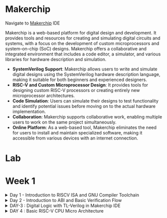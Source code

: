 # Makerchip

Navigate to [Makerchip](https://www.makerchip.com/sandbox/)  IDE

Makerchip is a web-based platform for digital design and development. It provides tools and resources for creating and simulating digital circuits and systems, with a focus on the development of custom microprocessors and system-on-chip (SoC) designs. Makerchip offers a collaborative and integrated environment that includes a code editor, a simulator, and various libraries for hardware description and simulation.

- **SystemVerilog Support**: Makerchip allows users to write and simulate digital designs using the SystemVerilog hardware description language, making it suitable for both     beginners and experienced designers.
- **RISC-V and Custom Microprocessor Design**: It provides tools for designing custom RISC-V processors or creating entirely new microprocessor architectures.
- **Code Simulation**: Users can simulate their designs to test functionality and identify potential issues before moving on to the actual hardware implementation.
- **Collaboration**: Makerchip supports collaborative work, enabling multiple users to work on the same project simultaneously.
- **Online Platform**: As a web-based tool, Makerchip eliminates the need for users to install and maintain specialized software, making it accessible from various   devices with an internet connection.


# Lab
# Week 1
<details>
  <summary> Day 1 - Introduction to RISCV ISA and GNU Compiler Toolchain </summary>
  <br>



## C program That calculates sum from 1 to N
____Compiling it using C compiler____
```
gcc sum1ton.c 
./a.out
```

![sum1ton](https://github.com/ramdev604/pes_asic_class/assets/43489027/e8bd87eb-8e11-4623-a420-0eefff9888cc)

____Compiling using RISCV compiler____
```
riscv64-unknown-elf-gcc -O1 -mabi=lp64 -march=rv64i -o sum1ton.o sum1ton.c
spike pk sum1ton.o
riscv64-unknown-elf-objdump -d 1_to_N.o | less (in new tab)
```
## Spike Simulation

![spike1](https://github.com/ramdev604/pes_asic_class/assets/43489027/ae1e51b5-80fd-4633-8f3b-6884fbaf1316)

## Write a C program for Signed And Unsigned Numbers 
![unsigned](https://github.com/ramdev604/pes_asic_class/assets/43489027/474784ca-5318-4a01-abd9-995b25a5eaff)



```
vim unsignedHighest.c
riscv64-unknown-elf-gcc -Ofast -mabi=lp64 -march=rv64i -o unsignedHighest.o unsignedHighest.c
spike pk unsignedHighest.o
```
![WhatsApp Image 2023-08-21 at 22 56 11](https://github.com/ramdev604/pes_asic_class/assets/43489027/55e39c44-6d41-405c-b23c-ce8dd7204f6d)





## For the signed number 

  ![3](https://github.com/ramdev604/pes_asic_class/assets/43489027/dcecc5ae-fe61-4a96-bab9-8889851ad0fe)



```
vim signedHighest.c
riscv64-unknown-elf-gcc -Ofast -mabi=lp64 -march=rv64i -o signedHighest.o signedHighest.c
spike pk signedHighest.o
```

![4](https://github.com/ramdev604/pes_asic_class/assets/43489027/5e15b6ff-edb2-43c4-acce-e382fc390a72)
</details>

<details>
  <summary> Day 2 - Introduction to ABI and Basic Verification Flow </summary>
  <br>

# Introduction to ABI and basic verification flow

### Download the load.S , 1to9_count.c files from 
https://github.com/kunalg123/riscv_workshop_collaterals/tree/master/labs




```
cat 1to9_custom.c
cat load.S
```



![ss1](https://github.com/ramdev604/pes_asic_class/assets/43489027/087362a5-5c13-4923-a2a2-a0ffbd3c02a0)


![3](https://github.com/ramdev604/pes_asic_class/assets/43489027/832a281f-0b6f-4d96-bfed-a3d324d1a56e)

```
riscv64-unknown-elf-gcc -Ofast -mabi=lp64 -march=rv64i -o 1to9_custom.o 1to9_custom.c load.S
spike pk 1to9_custom.o
riscv64-unknown-elf-objdump -d 1to9_custom.o | less
```

## Spike Simulation

![Screenshot from 2023-08-21 09-10-32](https://github.com/ramdev604/pes_asic_class/assets/43489027/64e49c93-a6e6-42f4-a187-1c789809ce21)
</details>

<details>
<summary>DAY-3 : Digital Logic with TL-Verilog in Makerchip IDE</summary>
<br>

#### Task-2 : Lab - Makerchip
To use Makerchip IDE, you need to visit makerchip website at [http://makerchip.com/](http://makerchip.com/) and launch Makerchip IDE
To access a specific example, please follow these steps:
1) **Navigate to the 'Learn' section**
2) **Click on 'Examples'**
3) **Load 'FGPA Multiplier' Example**

**B) XOR Gate**
```
$out = ! $in;
$out1 = ($in1 ^ $in2);
```
![B](https://github.com/ramdev604/ramdev_riscv/assets/43489027/3e441e19-8f0f-431c-9b02-e6d01f06eab8)



**C) Vectors**
```
$out[4:0] = $in1[3:0] + $in2[3:0];
```
![C](https://github.com/ramdev604/ramdev_riscv/assets/43489027/c50cfb6b-c373-4c78-8399-9925f91f9695)

**D) Mux without vector & with vectors**

```
$out = $sel ? $in1 : $in2;
```
![D](https://github.com/ramdev604/ramdev_riscv/assets/43489027/c37ffbd6-c070-4077-83af-6fe5416e2932)


**E) Simple Claculator**

```
$val1[31:0] = $rand1[3:0]; 
$val2[31:0] = $rand2[3:0];
$sum[31:0] = $val1 + $val2;
$diff[31:0] = $val1 - $val2;
$prod[31:0] = $val1 * $val2;
$qut[31:0] = $val1 / $val2;
$out[31:0] = $op[1] ? ($op[0] ? $qut: $prod): ($op [0] ? $diff: $sum);
```
![E](https://github.com/ramdev604/ramdev_riscv/assets/43489027/0cd4df26-c7a7-49d6-9265-f5d7c6a25b31)

#### Task-4 : Sequential logic 
```
$fib[31:0] = $reset ? 1 : (>>1$fib + >>2$fib); 
```
![F](https://github.com/ramdev604/ramdev_riscv/assets/43489027/91cc0b90-5233-488c-9e07-90ff26243579)

**B) Up-Counter**

```
$num[2:0] = $reset ? 0 : (>>1$num + 1); 
```


![G](https://github.com/ramdev604/ramdev_riscv/assets/43489027/eff2bd80-dd0e-4090-a220-0331e5b8b5ab)

**C) Sequential Calculator**

```
$val1[31:0] = (>>1$out); 
$val2[31:0] = $rand2[3:0]; 
$sum[31:0] = $val1 + $val2;
$diff[31:0] = $val1 - $val2;
$prod[31:0] = $val1 * $val2;
$qut[31:0] = $val1 / $val2;
$out[31:0] = $op[1] ? ($op[0] ? $qut: $prod): ($op [0] ? $diff: $sum); 
```


![H](https://github.com/ramdev604/ramdev_riscv/assets/43489027/ef7c26e6-a1c3-45d9-8860-26471b65a572)


#### Task-5 : Pipelined logic

```
`include "sqrt32.v"
|calc
      @1
         $aa_sq[31:0] = $aa[3:0] * $aa;
         $bb_sq[31:0] = $bb[3:0] * $bb;
      @2
         $cc_sq[31:0] = $aa_sq + $bb_sq;
      @3
         $cc[31:0] = sqrt($cc_sq);
```


![I](https://github.com/ramdev604/ramdev_riscv/assets/43489027/c0504f06-eb5a-4875-ab2f-f7bea40e07ef)


**Pipeline Implementation**

```
|comp
      @1
         $err1 = $bad_input || $illegal_op;
      @2
         $err2 = $err1 || $over_flow;
      @3
         $err3 = $div_by_zero || $err2;
```


![J](https://github.com/ramdev604/ramdev_riscv/assets/43489027/4967a2af-bf07-4566-bfb6-9922952174e0)


#### Task-6 : Validity
+ Easier debug
+ Cleaner design
+ Better error checking
+ Automated clock gating

**2 cycle calculator with validity**

```
|calc
      @0
         $reset = *reset;
         
      @1
         $val1 [31:0] = >>2$out [31:0];
         $val2 [31:0] = $rand2[3:0];
         
         $valid = $reset ? 1'b0 : >>1$valid + 1'b1;
         $valid_or_reset = $valid || $reset;
         
      ?$valid_or_reset
      @1
         $sum [31:0] = $val1 + $val2;
         $diff[31:0] = $val1 - $val2;
         $prod[31:0] = $val1 * $val2;
         $qut [31:0] = $val1 / $val2;
         
      @2
         $out [31:0] = $reset ? 32'b0 :
                      ($op[1:0] == 2'b00) ? $sum :
                      ($op[1:0] == 2'b01) ? $diff :
                      ($op[1:0] == 2'b10) ? $prod :
                                              $qut ;
```

![K](https://github.com/ramdev604/ramdev_riscv/assets/43489027/d7ae3d73-f6d0-49ee-b21f-a00526f193ce)


**Distance Calculator**
```
|calc
      @1
         $reset = *reset;
         
      ?$valid
         @1
            $aa_sq[31:0] = $aa[3:0] * $aa;
            $bb_sq[31:0] = $bb[3:0] * $bb;;
         @2
            $cc_sq[31:0] = $aa_sq + $bb_sq;;
         @3
            $cc[31:0] = sqrt($cc_sq);
      @4
         $total_distance[63:0] =
            $reset ? 0 :
            $valid ? >>1$total_distance + $cc :
                     >>1$total_distance;
```
![L](https://github.com/ramdev604/ramdev_riscv/assets/43489027/e03dbae4-05ed-4cd5-a7c6-ec5580c48d6f)

**Calulator Memory**
```
|calc
      @0
         $reset = *reset;
         
      @1
         $val1 [31:0] = >>2$out [31:0];
         $val2 [31:0] = $rand2[3:0];
         
         $valid = $reset ? 1'b0 : >>1$valid + 1'b1;
         $valid_or_reset = $valid || $reset;
         
      ?$valid_or_reset
      @1
         $sum [31:0] = $val1 + $val2;
         $diff[31:0] = $val1 - $val2;
         $prod[31:0] = $val1 * $val2;
         $qut [31:0] = $val1 / $val2;
         
      @2
         $mem[31:0] = $reset ? 32'b0 :
                      ($op[2:0] == 3'b101) ? $val1 : >>2$mem ;
         
         $out [31:0] = $reset ? 32'b0 :
                      ($op[2:0] == 3'b000) ? $sum :
                      ($op[2:0] == 3'b001) ? $diff :
                      ($op[2:0] == 3'b010) ? $prod :
                      ($op[2:0] == 3'b011) ? $qut  :
                      ($op[2:0] == 3'b100) ? >>2$mem : >>2$out ;
```


![M](https://github.com/ramdev604/ramdev_riscv/assets/43489027/c93d95d8-7754-4a91-a12d-090f305c293b)
</details>

<details>
<summary>DAY 4 : Basic RISC-V CPU Micro Architecture</summary>
<br>

# RISC-V Architecture Block Diagram

![image](https://github.com/Pavan2280/RISC-V/assets/131603225/1695d5f6-eab9-4279-9419-b2817800b002)

## Overview
This RISC-V Architecture Block Diagram illustrates the fundamental components and their interactions within a computer system based on the RISC-V instruction set architecture. RISC-V is a modular and customizable architecture, providing a versatile framework for designing processors tailored to specific application requirements.

## Components
1. **CPU (Central Processing Unit)**
   - *Description*: The CPU serves as the core of the RISC-V processor, responsible for executing instructions. It includes multiple stages:
     - Instruction Fetch (IF): Fetches instructions from memory.
     - Instruction Decode (ID): Decodes the fetched instructions.
     - Execution (EX): Performs arithmetic and logic operations.
     - Memory (MEM): Manages data memory access.
     - Write Back (WB): Writes results back to registers.

2. **Instruction Memory**
   - *Description*: This memory component stores the program's instructions that the CPU fetches and executes. It's essential for the program's proper execution.

3. **Data Memory**
   - *Description*: Data Memory stores data used by the CPU during program execution. It is crucial for data manipulation and storage.

4. **Registers**
   - *Description*: Registers are a set of general-purpose storage units used for temporary data storage and manipulation by the CPU. They play a pivotal role in instruction execution.

5. **Control Unit**
   - *Description*: The Control Unit manages control signals and coordinates the activities of the CPU's components, ensuring the proper execution of instructions.

6. **ALU (Arithmetic Logic Unit)**
   - *Description*: The ALU performs arithmetic and logic operations as directed by the CPU's instructions. It is the computational workhorse of the processor.

7. **Instruction Decoder**
   - *Description*: The Instruction Decoder interprets and decodes instructions fetched from memory. It translates instructions into actions for the CPU to execute.

8. **Cache Memory**
   - *Description*: Cache Memory provides fast access to frequently used instructions and data. It helps improve the system's overall performance by reducing memory access times.

9. **Bus Interface**
   - *Description*: The Bus Interface facilitates data transfer between the CPU, memory, and peripherals. It ensures efficient communication within the system.

10. **Peripherals**
    - *Description*: Peripherals are external devices such as input/output controllers, timers, and more. They connect to the CPU, enhancing the system's functionality by allowing interaction with the outside world.

For the consecutive labs, we will use the "RISC-V lab starting point code" from https://github.com/stevehoover/RISC-V_MYTH_Workshop.

Use the following links : [Link for the starter code](https://myth.makerchip.com/sandbox?code_url=https:%2F%2Fraw.githubusercontent.com%2Fstevehoover%2FRISC-V_MYTH_Workshop%2Fmaster%2Frisc-v_shell.tlv#)

#### Task-1 : Program Counter
![1](https://github.com/ramdev604/ramdev_riscv/assets/43489027/8951f531-f486-4730-81e0-d5d63311d009)



#### Task-2 : Instruction Fetch

![2](https://github.com/ramdev604/ramdev_riscv/assets/43489027/4bb8ffe4-dd00-4398-af98-ff0cac75e09c)


#### Task-3 : Instruction Decode

![3](https://github.com/ramdev604/ramdev_riscv/assets/43489027/29d6a794-ef60-476c-ba0c-5f332dd29866)


#### Task-4 : Instruction Decode with validity

![4](https://github.com/ramdev604/ramdev_riscv/assets/43489027/4924b622-1e93-47aa-b712-d0270e4e1b4a)


#### Task-5 : Individual Instruction decode

![5](https://github.com/ramdev604/ramdev_riscv/assets/43489027/50b7f0b9-efee-4191-8b45-98ca191e241b)


#### Task-6 : Register File Read

![6](https://github.com/ramdev604/ramdev_riscv/assets/43489027/fdece996-5969-4701-9942-56c68488ab11)


#### Task-7 : ALU

![7](https://github.com/ramdev604/ramdev_riscv/assets/43489027/5d8d90fc-fc79-4747-9887-930b43327bf5)


#### Task-8 : Register File Write

![8](https://github.com/ramdev604/ramdev_riscv/assets/43489027/a74d4d26-19c0-4b8f-90e2-02a99819ac22)


#### Task-9 : Branch Instructions

![9](https://github.com/ramdev604/ramdev_riscv/assets/43489027/18e86785-1102-40a4-a21c-758787ec19aa)


#### Task-10 : Testbench to check functionality
![10](https://github.com/ramdev604/ramdev_riscv/assets/43489027/c00137b2-94ff-46b7-b758-2bcab9f8b8ab)
</details>
